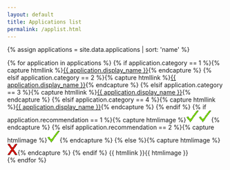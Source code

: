 ```yaml
---
layout: default
title: Applications list
permalink: /applist.html
---
```

{% assign applications = site.data.applications | sort: 'name' %}

{% for application in applications %}
{% if application.category == 1 %}{% capture htmllink %}<a href="/p2popen.html#{{ application.name }}">{{ application.display_name }}</a>{% endcapture %}
{% elsif application.category == 2 %}{% capture htmllink %}<a href="/p2pclosed.html#{{ application.name }}">{{ application.display_name }}</a>{% endcapture %}
{% elsif application.category == 3 %}{% capture htmllink %}<a href="/otheropen.html#{{ application.name }}">{{ application.display_name }}</a>{% endcapture %}
{% elsif application.category == 4 %}{% capture htmllink %}<a href="/otherclosed.html#{{ application.name }}">{{ application.display_name }}</a>{% endcapture %}
{% endif %}
{% if application.recommendation == 1 %}{% capture htmlimage %}<img src="images/checkmark.gif"><img src="images/checkmark.gif">{% endcapture %}
{% elsif application.recommendation == 2 %}{% capture htmlimage %}<img src="images/checkmark.gif">{% endcapture %}
{% else %}{% capture htmlimage %}<img src="images/x.gif">{% endcapture %}
{% endif %}
{{ htmllink }}{{ htmlimage }}
<br>
{% endfor %}
